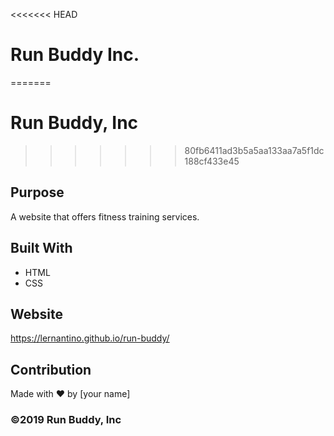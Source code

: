 <<<<<<< HEAD
# Run Buddy Inc.
=======
# Run Buddy, Inc
>>>>>>> 80fb6411ad3b5a5aa133aa7a5f1dc188cf433e45

## Purpose
A website that offers fitness training services. 

## Built With
* HTML
* CSS

## Website
https://lernantino.github.io/run-buddy/

## Contribution
Made with ❤️ by [your name]

### ©️2019 Run Buddy, Inc 
